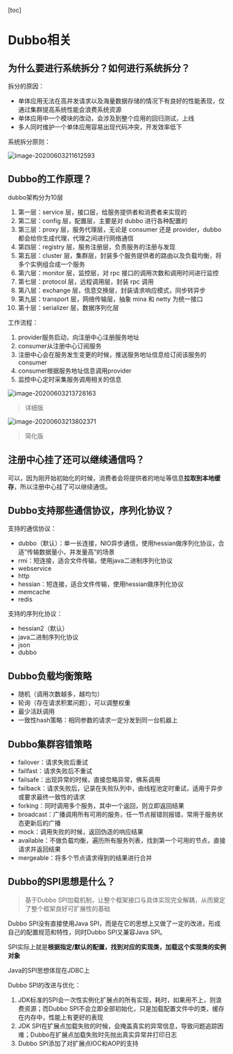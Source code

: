 [toc]

# Dubbo相关



## 为什么要进行系统拆分？如何进行系统拆分？

拆分的原因：

-   单体应用无法在高并发请求以及海量数据存储的情况下有良好的性能表现，仅通过集群提高系统性能会浪费系统资源
-   单体应用中一个模块的改动，会涉及到整个应用的回归测试，上线
-   多人同时维护一个单体应用容易出现代码冲突，开发效率低下



系统拆分原则：

![image-20200603211612593](https://images-1255831004.cos.ap-guangzhou.myqcloud.com/online/image-20200603211612593.png)



## Dubbo的工作原理？

dubbo架构分为10层

1.  第一层：service 层，接口层，给服务提供者和消费者来实现的
2.  第二层：config 层，配置层，主要是对 dubbo 进行各种配置的
3.  第三层：proxy 层，服务代理层，无论是 consumer 还是 provider，dubbo 都会给你生成代理，代理之间进行网络通信
4.  第四层：registry 层，服务注册层，负责服务的注册与发现
5.  第五层：cluster 层，集群层，封装多个服务提供者的路由以及负载均衡，将多个实例组合成一个服务
6.  第六层：monitor 层，监控层，对 rpc 接口的调用次数和调用时间进行监控
7.  第七层：protocol 层，远程调用层，封装 rpc 调用
8.  第八层：exchange 层，信息交换层，封装请求响应模式，同步转异步
9.  第九层：transport 层，网络传输层，抽象 mina 和 netty 为统一接口
10.  第十层：serializer 层，数据序列化层



工作流程：

1.  provider服务启动，向注册中心注册服务地址
2.  consumer从注册中心订阅服务
3.  注册中心会在服务发生变更的时候，推送服务地址信息给订阅该服务的consumer
4.  consumer根据服务地址信息调用provider
5.  监控中心定时采集服务调用相关的信息

![image-20200603213728163](https://images-1255831004.cos.ap-guangzhou.myqcloud.com/online/image-20200603213728163.png)

>   详细版

![image-20200603213802371](https://images-1255831004.cos.ap-guangzhou.myqcloud.com/online/image-20200603213802371.png)

>   简化版



## 注册中心挂了还可以继续通信吗？

可以，因为刚开始初始化的时候，消费者会将提供者的地址等信息**拉取到本地缓存**，所以注册中心挂了可以继续通信。



## Dubbo支持那些通信协议，序列化协议？

支持的通信协议：

-   dubbo（默认）：单一长连接，NIO异步通信，使用hessian做序列化协议，合适”传输数据量小，并发量高“的场景
-   rmi：短连接，适合文件传输，使用java二进制序列化协议
-   webservice
-   http
-   hessian：短连接，适合文件传输，使用hessian做序列化协议
-   memcache
-   redis



支持的序列化协议：

-   hessian2（默认）
-   java二进制序列化协议
-   json
-   dubbo



## Dubbo负载均衡策略

-   随机（调用次数越多，越均匀）
-   轮询（存在请求积累问题），可以调整权重
-   最少活跃调用
-   一致性hash策略：相同参数的请求一定分发到同一台机器上



## Dubbo集群容错策略

-   failover：请求失败后重试
-   failfast：请求失败后不重试
-   failsafe：出现异常的时候，直接忽略异常，佛系调用
-   failback：请求失败后，记录在失败队列中，由线程池定时重试，适用于异步或要求最终一致性的请求
-   forking：同时调用多个服务，其中一个返回，则立即返回结果
-   broadcast：广播调用所有可用的服务，任一节点报错则报错，常用于服务状态更新后的广播
-   mock：调用失败的时候，返回伪造的响应结果
-   available：不做负载均衡，遍历所有服务列表，找到第一个可用的节点，直接请求并返回结果
-   mergeable：将多个节点请求得到的结果进行合并



## Dubbo的SPI思想是什么？

>   基于Dubbo SPI加载机制，让整个框架接口与具体实现完全解耦，从而奠定了整个框架良好可扩展性的基础



Dubbo SPI没有直接使用Java SPI，而是在它的思想上又做了一定的改进，形成自己的配置规范和特性，同时Dubbo SPI又兼容Java SPI。



SPI实际上就是**根据指定/默认的配置，找到对应的实现类，加载这个实现类的实例对象**



Java的SPI思想体现在JDBC上



Dubbo SPI的改进与优化：

1.  JDK标准的SPI会一次性实例化扩展点的所有实现，耗时，如果用不上，则浪费资源；而Dubbo SPI不会立即全部初始化，只是加载配置文件中的类，缓存在内存中，性能上有更好的表现
2.  JDK SPI在扩展点加载失败的时候，会掩盖真实的异常信息，导致问题追踪困难；Dubbo在扩展点加载失败时先抛出真实异常并打印日志
3.  Dubbo SPI添加了对扩展点IOC和AOP的支持



